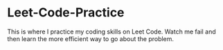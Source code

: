 # Leet-Code-Practice
This is where I practice my coding skills on Leet Code. Watch me fail and then learn the more efficient way to go about the problem. 
